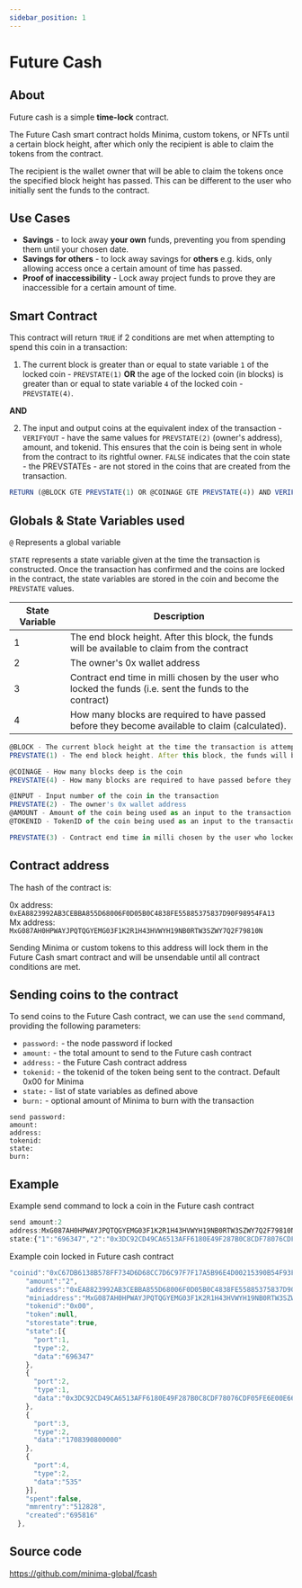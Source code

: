 ```yaml
---
sidebar_position: 1
---
```


# Future Cash

## About

Future cash is a simple **time-lock** contract.

The Future Cash smart contract holds Minima, custom tokens, or NFTs until a certain block height, after which only the recipient is able to claim the tokens from the contract.

The recipient is the wallet owner that will be able to claim the tokens once the specified block height has passed. This can be different to the user who initially sent the funds to the contract.  

## Use Cases

- **Savings** - to lock away **your own** funds, preventing you from spending them until your chosen date.
- **Savings for others** - to lock away savings for **others** e.g. kids, only allowing access once a certain amount of time has passed.
- **Proof of inaccessibility** - Lock away project funds to prove they are inaccessible for a certain amount of time.

## Smart Contract


This contract will return `TRUE` if 2 conditions are met when attempting to spend this coin in a transaction:
1. The current block is greater than or equal to state variable `1` of the locked coin - `PREVSTATE(1)` **OR** the age of the locked coin (in blocks) is greater than or equal to state variable `4` of the locked coin - `PREVSTATE(4)`.

 **AND**

2. The input and output coins at the equivalent index of the transaction - `VERIFYOUT` - have the same values for `PREVSTATE(2)` (owner's address), amount, and tokenid. This ensures that the coin is being sent in whole from the contract to its rightful owner.  `FALSE` indicates that the coin state - the PREVSTATEs - are not stored in the coins that are created from the transaction.


```jsx
RETURN (@BLOCK GTE PREVSTATE(1) OR @COINAGE GTE PREVSTATE(4)) AND VERIFYOUT(@INPUT PREVSTATE(2) @AMOUNT @TOKENID FALSE)
```

## Globals & State Variables used

`@` Represents a global variable

`STATE` represents a state variable given at the time the transaction is constructed. Once the transaction has confirmed and the coins are locked in the contract, the state variables are stored in the coin and become the `PREVSTATE` values.

| State Variable | Description |
| --- | --- |
| 1 | The end block height. After this block, the funds will be available to claim from the contract |
| 2 | The owner's 0x wallet address |
| 3 | Contract end time in milli chosen by the user who locked the funds (i.e. sent the funds to the contract) |
| 4 | How many blocks are required to have passed before they become available to claim (calculated). |

```jsx
@BLOCK - The current block height at the time the transaction is attempted
PREVSTATE(1) - The end block height. After this block, the funds will be available to claim from the contract

@COINAGE - How many blocks deep is the coin
PREVSTATE(4) - How many blocks are required to have passed before they become available to claim.

@INPUT - Input number of the coin in the transaction
PREVSTATE(2) - The owner's 0x wallet address
@AMOUNT - Amount of the coin being used as an input to the transaction
@TOKENID - TokenID of the coin being used as an input to the transaction

PREVSTATE(3) - Contract end time in milli chosen by the user who locked the funds (i.e. sent the funds to the contract) 
```

## Contract address

The hash of the contract is: 

0x address: `0xEA8823992AB3CEBBA855D68006F0D05B0C4838FE55885375837D90F98954FA13`<br/>
Mx address: `MxG087AH0HPWAYJPQTQGYEMG03F1K2R1H43HVWYH19NB0RTW3SZWY7Q2F79810N`

<!-- This can be verified by running  -->

Sending Minima or custom tokens to this address will lock them in the Future Cash smart contract and will be unsendable until all contract conditions are met. 

## Sending coins to the contract

To send coins to the Future Cash contract, we can use the `send` command, providing the following parameters:

- `password:` - the node password if locked
- `amount:` - the total amount to send to the Future cash contract
- `address:` - the Future Cash contract address
- `tokenid:` - the tokenid of the token being sent to the contract. Default 0x00 for Minima
- `state:` - list of state variables as defined above
- `burn:` - optional amount of Minima to burn with the transaction

```tsx
send password:
amount: 
address:
tokenid:
state:
burn:
```

## Example

Example send command to lock a coin in the Future cash contract

```jsx
send amount:2 
address:MxG087AH0HPWAYJPQTQGYEMG03F1K2R1H43HVWYH19NB0RTW3SZWY7Q2F79810N
state:{"1":"696347","2":"0x3DC92CD49CA6513AFF6180E49F287B0C8CDF78076CDF05FE6E00E66EFF6CA479","3":"1708390800000","4":"535"}
```

Example coin locked in Future cash contract

```jsx
"coinid":"0xC67DB6138B578FF734D6D68CC7D6C97F7F17A5B96E4D00215390B54F93F5CF8B",
    "amount":"2",
    "address":"0xEA8823992AB3CEBBA855D68006F0D05B0C4838FE55885375837D90F98954FA13",
    "miniaddress":"MxG087AH0HPWAYJPQTQGYEMG03F1K2R1H43HVWYH19NB0RTW3SZWY7Q2F79810N",
    "tokenid":"0x00",
    "token":null,
    "storestate":true,
    "state":[{
      "port":1,
      "type":2,
      "data":"696347"
    },
    {
      "port":2,
      "type":1,
      "data":"0x3DC92CD49CA6513AFF6180E49F287B0C8CDF78076CDF05FE6E00E66EFF6CA479"
    },
    {
      "port":3,
      "type":2,
      "data":"1708390800000"
    },
    {
      "port":4,
      "type":2,
      "data":"535"
    }],
    "spent":false,
    "mmrentry":"512828",
    "created":"695816"
  },
```

## Source code

https://github.com/minima-global/fcash